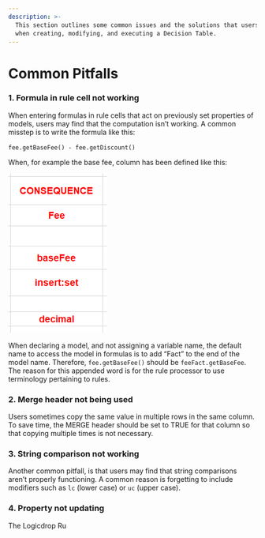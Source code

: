 ```yaml
---
description: >-
  This section outlines some common issues and the solutions that users may face
  when creating, modifying, and executing a Decision Table.
---
```


# Common Pitfalls

### 1. Formula in rule cell not working

When entering formulas in rule cells that act on previously set properties of models, users may find that the computation isn’t working. A common misstep is to write the formula like this:

```text
fee.getBaseFee() - fee.getDiscount()
```

When, for example the base fee, column has been defined like this:

![](../../.gitbook/assets/5.png)

When declaring a model, and not assigning a variable name, the default name to access the model in formulas is to add “Fact” to the end of the model name. Therefore, `fee.getBaseFee()` should be `feeFact.getBaseFee`. The reason for this appended word is for the rule processor to use terminology pertaining to rules.

### **2. Merge header not being used**

Users sometimes copy the same value in multiple rows in the same column. To save time, the MERGE header should be set to TRUE for that column so that copying multiple times is not necessary.

### **3. String comparison not working**

Another common pitfall, is that users may find that string comparisons aren’t properly functioning. A common reason is forgetting to include modifiers such as `lc` \(lower case\) or `uc` \(upper case\).

### **4. Property not updating**

The Logicdrop Ru

